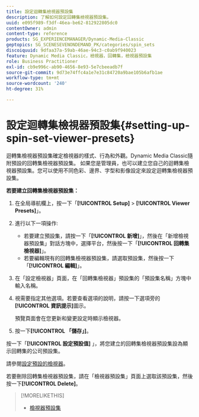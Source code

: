 ```yaml
---
title: 設定迴轉集檢視器預設集
description: 了解如何設定回轉集檢視器預設集。
uuid: e095f989-f3df-46ea-be62-812922805dc0
contentOwner: admin
content-type: reference
products: SG_EXPERIENCEMANAGER/Dynamic-Media-Classic
geptopics: SG_SCENESEVENONDEMAND_PK/categories/spin_sets
discoiquuid: 9dfaa37a-59ab-46ae-94c3-c0ab9f940023
feature: Dynamic Media Classic，檢視器，回轉集，檢視器預設集
role: Business Practitioner
exl-id: cb9e996c-ab90-4656-8e93-5e7cbeeadb7f
source-git-commit: 9d73e74ffc4a1e7e31c84720a9bae105b6afb1ae
workflow-type: tm+mt
source-wordcount: '240'
ht-degree: 31%

---
```


# 設定迴轉集檢視器預設集{#setting-up-spin-set-viewer-presets}

迴轉集檢視器預設集確定檢視器的樣式、行為和外觀。Dynamic Media Classic隨附預設的回轉集檢視器預設集。 如果您是管理員，也可以建立您自己的迴轉集檢視器預設集。您可以使用不同色彩、邊界、字型和影像設定來設定迴轉集檢視器預設集。

**若要建立回轉集檢視器預設集：**

1. 在全局導航欄上，按一下「**[!UICONTROL Setup]** > **[!UICONTROL Viewer Presets]**」。
1. 進行以下一項操作:

   * 若要建立預設集，請按一下「**[!UICONTROL 新增]**」，然後在「新增檢視器預設集」對話方塊中，選擇平台，然後按一下「**[!UICONTROL 回轉集檢視器]**」。
   * 若要編輯現有的回轉集檢視器預設集，請選取預設集，然後按一下「**[!UICONTROL 編輯]**」。

1. 在「設定檢視器」頁面，在「回轉集檢視器」預設集的「預設集名稱」方塊中輸入名稱。
1. 視需要指定其他選項。若要查看選項的說明，請按一下選項旁的&#x200B;**[!UICONTROL 資訊提示]**&#x200B;圖示。

   預覽頁面會在您更新和變更設定時顯示檢視器。

1. 按一下&#x200B;**[!UICONTROL 「儲存」]**。

按一下「**[!UICONTROL 設定預設值]** 」，將您建立的回轉集檢視器預設集設為顯示回轉集的公司預設集。

請參閱[設定預設的檢視器](application-setup.md#configuring_default_viewers)。

若要刪除回轉集檢視器預設集，請在「檢視器預設集」頁面上選取該預設集，然後按一下&#x200B;**[!UICONTROL Delete]**。

>[!MORELIKETHIS]
>
>* [檢視器預設集](application-setup.md#viewer_presets)

